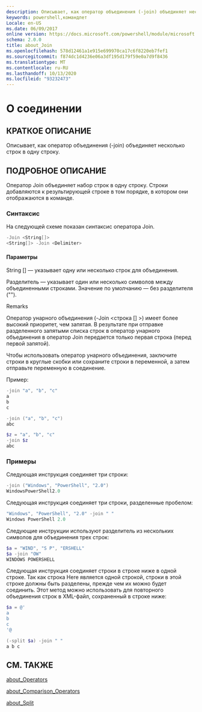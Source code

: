 ```yaml
---
description: Описывает, как оператор объединения (-join) объединяет несколько строк в одну строку.
keywords: powershell,командлет
Locale: en-US
ms.date: 06/09/2017
online version: https://docs.microsoft.com/powershell/module/microsoft.powershell.core/about/about_join?view=powershell-7.1&WT.mc_id=ps-gethelp
schema: 2.0.0
title: about_Join
ms.openlocfilehash: 578d12461a1e915e699970ca17c6f8220eb7fef1
ms.sourcegitcommit: f874dc1d4236e06a3df195d179f59e0a7d9f8436
ms.translationtype: MT
ms.contentlocale: ru-RU
ms.lasthandoff: 10/13/2020
ms.locfileid: "93232473"
---
```

# <a name="about-join"></a>О соединении

## <a name="short-description"></a>КРАТКОЕ ОПИСАНИЕ
Описывает, как оператор объединения (-join) объединяет несколько строк в одну строку.

## <a name="long-description"></a>ПОДРОБНОЕ ОПИСАНИЕ

Оператор Join объединяет набор строк в одну строку. Строки добавляются к результирующей строке в том порядке, в котором они отображаются в команде.

### <a name="syntax"></a>Синтаксис

На следующей схеме показан синтаксис оператора Join.

```powershell
-Join <String[]>
<String[]> -Join <Delimiter>
```

#### <a name="parameters"></a>Параметры

String [] — указывает одну или несколько строк для объединения.

Разделитель — указывает один или несколько символов между объединенными строками. Значение по умолчанию — без разделителя ("").

Remarks

Оператор унарного объединения (-Join <строка [] >) имеет более высокий приоритет, чем запятая. В результате при отправке разделенного запятыми списка строк в оператор унарного объединения в оператор Join передается только первая строка (перед первой запятой).

Чтобы использовать оператор унарного объединения, заключите строки в круглые скобки или сохраните строки в переменной, а затем отправьте переменную в соединение.

Пример:

```powershell
-join "a", "b", "c"
a
b
c

-join ("a", "b", "c")
abc

$z = "a", "b", "c"
-join $z
abc
```

### <a name="examples"></a>Примеры

Следующая инструкция соединяет три строки:

```powershell
-join ("Windows", "PowerShell", "2.0")
WindowsPowerShell2.0
```

Следующая инструкция соединяет три строки, разделенные пробелом:

```powershell
"Windows", "PowerShell", "2.0" -join " "
Windows PowerShell 2.0
```

Следующие инструкции используют разделитель из нескольких символов для объединения трех строк:

```powershell
$a = "WIND", "S P", "ERSHELL"
$a -join "OW"
WINDOWS POWERSHELL
```

Следующая инструкция соединяет строки в строке ниже в одной строке. Так как строка Here является одной строкой, строки в этой строке должны быть разделены, прежде чем их можно будет соединить. Этот метод можно использовать для повторного объединения строк в XML-файл, сохраненный в строке ниже:

```powershell
$a = @'
a
b
c
'@

(-split $a) -join " "
a b c
```

## <a name="see-also"></a>СМ. ТАКЖЕ

[about_Operators](about_Operators.md)

[about_Comparison_Operators](about_Comparison_Operators.md)

[about_Split](about_Split.md)

